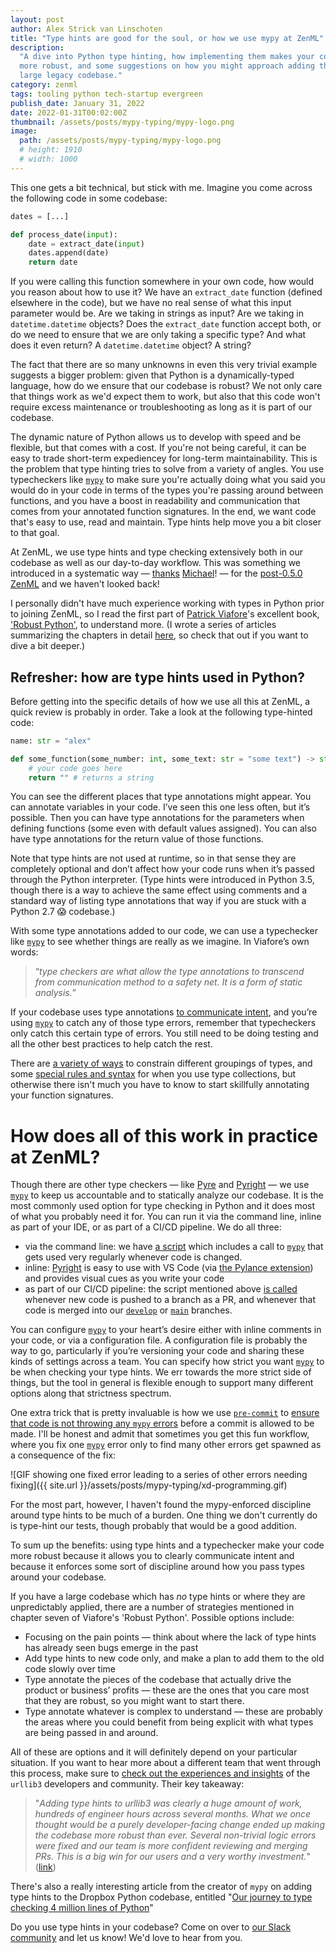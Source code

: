 ```yaml
---
layout: post
author: Alex Strick van Linschoten
title: "Type hints are good for the soul, or how we use mypy at ZenML"
description:
  "A dive into Python type hinting, how implementing them makes your codebase
  more robust, and some suggestions on how you might approach adding them into a
  large legacy codebase."
category: zenml
tags: tooling python tech-startup evergreen
publish_date: January 31, 2022
date: 2022-01-31T00:02:00Z
thumbnail: /assets/posts/mypy-typing/mypy-logo.png
image:
  path: /assets/posts/mypy-typing/mypy-logo.png
  # height: 1910
  # width: 1000
---
```


This one gets a bit technical, but stick with me. Imagine you come across the
following code in some codebase:

```python
dates = [...]

def process_date(input):
	date = extract_date(input)
	dates.append(date)
	return date
```

If you were calling this function somewhere in your own code, how would you
reason about how to use it? We have an `extract_date` function (defined
elsewhere in the code), but we have no real sense of what this input parameter
would be. Are we taking in strings as input? Are we taking in
`datetime.datetime` objects? Does the `extract_date` function accept both, or do
we need to ensure that we are only taking a specific type? And what does it even
return? A `datetime.datetime` object? A string?

The fact that there are so many unknowns in even this very trivial example
suggests a bigger problem: given that Python is a dynamically-typed language,
how do we ensure that our codebase is robust? We not only care that things work
as we'd expect them to work, but also that this code won't require excess
maintenance or troubleshooting as long as it is part of our codebase.

The dynamic nature of Python allows us to develop with speed and be flexible,
but that comes with a cost. If you're not being careful, it can be easy to trade
short-term expediencey for long-term maintainability. This is the problem that
type hinting tries to solve from a variety of angles. You use typecheckers like
[`mypy`](http://mypy-lang.org/) to make sure you're actually doing what you said
you would do in your code in terms of the types you're passing around between
functions, and you have a boost in readability and communication that comes from
your annotated function signatures. In the end, we want code that's easy to use,
read and maintain. Type hints help move you a bit closer to that goal.

At ZenML, we use type hints and type checking extensively both in our codebase
as well as our day-to-day workflow. This was something we introduced in a
systematic way — [thanks](https://github.com/zenml-io/zenml/pull/117)
[Michael](https://github.com/zenml-io/zenml/pull/137)! — for the
[post-0.5.0 ZenML](https://blog.zenml.io/release_0_5_x/) and we haven't looked
back!

I personally didn't have much experience working with types in Python prior to
joining ZenML, so I read the first part of
[Patrick Viafore](https://www.linkedin.com/in/patviafore)'s excellent book,
['Robust Python'](https://www.amazon.com/Robust-Python-Write-Clean-Maintainable/dp/1098100662?tag=soumet-20),
to understand more. (I wrote a series of articles summarizing the chapters in
detail [here](https://mlops.systems/categories/#robustpython), so check that out
if you want to dive a bit deeper.)

## Refresher: how are type hints used in Python?

Before getting into the specific details of how we use all this at ZenML, a
quick review is probably in order. Take a look at the following type-hinted
code:

```python
name: str = "alex"

def some_function(some_number: int, some_text: str = "some text") -> str:
	# your code goes here
	return "" # returns a string
```

You can see the different places that type annotations might appear. You can
annotate variables in your code. I’ve seen this one less often, but it’s
possible. Then you can have type annotations for the parameters when defining
functions (some even with default values assigned). You can also have type
annotations for the return value of those functions.

Note that type hints are not used at runtime, so in that sense they are
completely optional and don’t affect how your code runs when it’s passed through
the Python interpreter. (Type hints were introduced in Python 3.5, though there
is a way to achieve the same effect using comments and a standard way of listing
type annotations that way if you are stuck with a Python 2.7 😱 codebase.)

With some type annotations added to our code, we can use a typechecker like
[`mypy`](http://mypy-lang.org/) to see whether things are really as we imagine.
In Viafore’s own words:

> “_type checkers are what allow the type annotations to transcend from
> communication method to a safety net. It is a form of static analysis._”

If your codebase uses type annotations
[to communicate intent](https://mlops.systems/robustpython/python/books-i-read/2021/12/29/robust-python-1.html),
and you’re using [`mypy`](http://mypy-lang.org/) to catch any of those type
errors, remember that typecheckers only catch this certain type of errors. You
still need to be doing testing and all the other best practices to help catch
the rest.

There are
[a variety of ways](https://mlops.systems/robustpython/python/books-i-read/2022/01/08/robust-python-4.html)
to constrain different groupings of types, and some
[special rules and syntax](https://mlops.systems/robustpython/python/books-i-read/2022/01/18/robust-python-5.html)
for when you use type collections, but otherwise there isn't much you have to
know to start skillfully annotating your function signatures.

# How does all of this work in practice at ZenML?

Though there are other type checkers — like [Pyre](https://pyre-check.org/) and
[Pyright](https://github.com/microsoft/pyright) — we use
[`mypy`](http://mypy-lang.org/) to keep us accountable and to statically analyze
our codebase. It is the most commonly used option for type checking in Python
and it does most of what you probably need it for. You can run it via the
command line, inline as part of your IDE, or as part of a CI/CD pipeline. We do
all three:

- via the command line: we have
  [a script](https://github.com/zenml-io/zenml/blob/main/scripts/lint.sh) which
  includes a call to [`mypy`](http://mypy-lang.org/) that gets used very
  regularly whenever code is changed.
- inline: [Pyright](https://github.com/microsoft/pyright) is easy to use with VS
  Code (via
  [the Pylance extension](https://marketplace.visualstudio.com/items?itemName=ms-python.vscode-pylance))
  and provides visual cues as you write your code
- as part of our CI/CD pipeline: the script mentioned above
  [is called](https://github.com/zenml-io/zenml/blob/main/.github/workflows/ci.yml)
  whenever new code is pushed to a branch as a PR, and whenever that code is
  merged into our [`develop`](https://github.com/zenml-io/zenml/tree/develop) or
  [`main`](https://github.com/zenml-io/zenml) branches.

You can configure [`mypy`](http://mypy-lang.org/) to your heart’s desire either
with inline comments in your code, or via a configuration file. A configuration
file is probably the way to go, particularly if you’re versioning your code and
sharing these kinds of settings across a team. You can specify how strict you
want [`mypy`](http://mypy-lang.org/) to be when checking your type hints. We err
towards the more strict side of things, but the tool in general is flexible
enough to support many different options along that strictness spectrum.

One extra trick that is pretty invaluable is how we use
[`pre-commit`](https://pre-commit.com/) to
[ensure that code is not throwing any `mypy` errors](https://github.com/zenml-io/zenml/blob/develop/.pre-commit-config.yaml)
before a commit is allowed to be made. I'll be honest and admit that sometimes
you get this fun workflow, where you fix one [`mypy`](http://mypy-lang.org/)
error only to find many other errors get spawned as a consequence of the fix:

![GIF showing one fixed error leading to a series of other errors needing fixing]({{ site.url }}/assets/posts/mypy-typing/xd-programming.gif)

For the most part, however, I haven't found the mypy-enforced discipline around
type hints to be much of a burden. One thing we don't currently do is type-hint
our tests, though probably that would be a good addition.

To sum up the benefits: using type hints and a typechecker make your code more
robust because it allows you to clearly communicate intent and because it
enforces some sort of discipline around how you pass types around your codebase.

If you have a large codebase which has _no_ type hints or where they are
unpredictably applied, there are a number of strategies mentioned in chapter
seven of Viafore's 'Robust Python'. Possible options include:

- Focusing on the pain points — think about where the lack of type hints has
  already seen bugs emerge in the past
- Add type hints to new code only, and make a plan to add them to the old code
  slowly over time
- Type annotate the pieces of the codebase that actually drive the product or
  business’ profits — these are the ones that you care most that they are
  robust, so you might want to start there.
- Type annotate whatever is complex to understand — these are probably the areas
  where you could benefit from being explicit with what types are being passed
  in and around.

All of these are options and it will definitely depend on your particular
situation. If you want to hear more about a different team that went through
this process, make sure to
[check out the experiences and insights](https://sethmlarson.dev/blog/tests-arent-enough-case-study-after-adding-types-to-urllib3)
of the `urllib3` developers and community. Their key takeaway:

> "_Adding type hints to urllib3 was clearly a huge amount of work, hundreds of
> engineer hours across several months. What we once thought would be a purely
> developer-facing change ended up making the codebase more robust than ever.
> Several non-trivial logic errors were fixed and our team is more confident
> reviewing and merging PRs. This is a big win for our users and a very worthy
> investment._"
> ([link](https://sethmlarson.dev/blog/tests-arent-enough-case-study-after-adding-types-to-urllib3))

There's also a really interesting article from the creator of `mypy` on adding
type hints to the Dropbox Python codebase, entitled
"[Our journey to type checking 4 million lines of Python](https://dropbox.tech/application/our-journey-to-type-checking-4-million-lines-of-python)"

Do you use type hints in your codebase? Come on over to
[our Slack community](https://zenml.io/slack-invite/) and let us know! We'd love
to hear from you.
